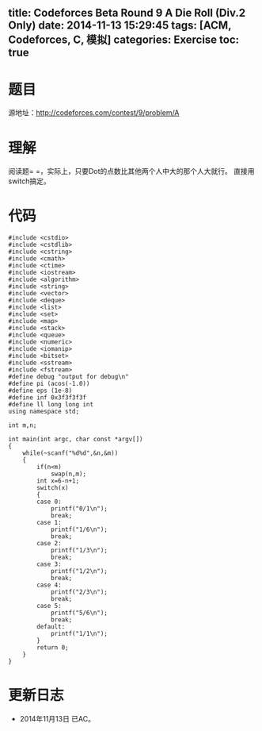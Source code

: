 title: Codeforces Beta Round 9 A Die Roll (Div.2 Only)
date: 2014-11-13 15:29:45
tags: [ACM, Codeforces, C, 模拟]
categories: Exercise
toc: true
---
# 题目	
源地址：http://codeforces.com/contest/9/problem/A

# 理解
阅读题= =，实际上，只要Dot的点数比其他两个人中大的那个人大就行。
直接用switch搞定。

<!-- more -->

# 代码
```
#include <cstdio>
#include <cstdlib>
#include <cstring>
#include <cmath>
#include <ctime>
#include <iostream>
#include <algorithm>
#include <string>
#include <vector>
#include <deque>
#include <list>
#include <set>
#include <map>
#include <stack>
#include <queue>
#include <numeric>
#include <iomanip>
#include <bitset>
#include <sstream>
#include <fstream>
#define debug "output for debug\n"
#define pi (acos(-1.0))
#define eps (1e-8)
#define inf 0x3f3f3f3f
#define ll long long int
using namespace std;

int m,n;

int main(int argc, char const *argv[])
{
    while(~scanf("%d%d",&n,&m))
    {
        if(n<m)
            swap(n,m);
        int x=6-n+1;
        switch(x)
        {
        case 0:
            printf("0/1\n");
            break;
        case 1:
            printf("1/6\n");
            break;
        case 2:
            printf("1/3\n");
            break;
        case 3:
            printf("1/2\n");
            break;
        case 4:
            printf("2/3\n");
            break;
        case 5:
            printf("5/6\n");
            break;
        default:
            printf("1/1\n");
        }
        return 0;
    }
}

```

# 更新日志
- 2014年11月13日 已AC。